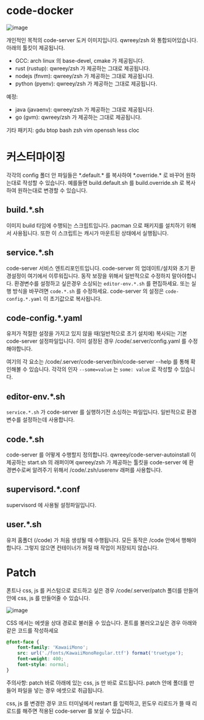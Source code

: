 # code-docker

![image](https://github.com/user-attachments/assets/ebd212a9-e620-46c4-9cd0-dbcbf1a55b69)

개인적인 목적의 code-server 도커 이미지입니다. qwreey/zsh 와 통합되어있습니다. 아래의 툴킷이 제공됩니다.

 - GCC: arch linux 의 base-devel, cmake 가 제공됩니다.
 - rust (rustup): qwreey/zsh 가 제공하는 그대로 제공됩니다.
 - nodejs (fnvm): qwreey/zsh 가 제공하는 그대로 제공됩니다.
 - python (pyenv): qwreey/zsh 가 제공하는 그대로 제공됩니다.

예정:
 - java (javaenv): qwreey/zsh 가 제공하는 그대로 제공됩니다.
 - go (gvm): qwreey/zsh 가 제공하는 그대로 제공됩니다.

기타 패키지: gdu btop bash zsh vim openssh less cloc

# 커스터마이징

각각의 config 폴더 안 파일들은 \*.default.\* 를 복사하여 \*.override.\* 로 바꾸어 원하는대로 작성할 수 있습니다. 예를들면 build.default.sh 를 build.override.sh 로 복사하여 원하는대로 변경할 수 있습니다.

## build.\*.sh

이미지 build 타임에 수행되는 스크립트입니다. pacman 으로 패키지를 설치하기 위해서 사용됩니다. 또한 이 스크립트는 캐시가 마운트된 상태에서 실행됩니다.

## service.\*.sh

code-server 서비스 엔트리포인트입니다. code-server 의 업데이트/설치와 초기 환경설정이 여기에서 이루워집니다. 동작 보장을 위해서 일반적으로 수정하지 말아야합니다. 환경변수를 설정하고 싶은경우 소싱되는 `editor-env.*.sh` 를 편집하세요. 또는 실행 방식을 바꾸려면 `code.*.sh` 를 수정하세요. code-server 의 설정은 `code-config.*.yaml` 이 초기값으로 복사됩니다.

## code-config.\*.yaml

유저가 적절한 설정을 가지고 있지 않을 때(일반적으로 초기 설치에) 복사되는 기본 code-server 설정파일입니다. 이미 설정된 경우 /code/.server/config.yaml 를 수정해야합니다.

여기의 각 요소는 /code/.server/code-server/bin/code-server --help 를 통해 확인해볼 수 있습니다. 각각의 인자 `--some=value` 는 `some: value` 로 작성할 수 있습니다.

## editor-env.\*.sh

`service.*.sh` 가 code-server 를 실행하기전 소싱하는 파일입니다. 일반적으로 환경변수를 설정하는데 사용합니다.

## code.\*.sh

code-server 를 어떻게 수행할지 정의합니다. qwreey/code-server-autoinstall 이 제공하는 start.sh 의 래퍼이며 qwreey/zsh 가 제공하는 툴킷을 code-server 에 환경변수로써 알려주기 위해서 /code/.zsh/userenv 래퍼를 사용합니다.

## supervisord.\*.conf

supervisord 에 사용될 설정파일입니다.

## user.\*.sh

유저 홈폴더 (/code) 가 처음 생성될 때 수행됩니다. 모든 동작은 /code 안에서 행해야합니다. 그렇지 않으면 컨테이너가 꺼질 때 작업이 저장되지 않습니다.

# Patch

폰트나 css, js 를 커스텀으로 로드하고 싶은 경우 /code/.server/patch 폴더를 만들어 안에 css, js 를 만들어줄 수 있습니다.

![image](https://github.com/user-attachments/assets/1cd9f7ad-d510-4d89-aa64-15524f68b4c5)

CSS 에서는 에셋을 상대 경로로 불러올 수 있습니다. 폰트를 불러오고싶은 경우 아래와 같은 코드를 작성하세요

```css
@font-face {
	font-family: 'KawaiiMono';
	src: url('./fonts/KawaiiMonoRegular.ttf') format('truetype');
	font-weight: 400;
	font-style: normal;
}
```

주의사항: patch 바로 아래에 있는 css, js 만 바로 로드됩니다. patch 안에 폴더를 만들어 파일을 넣는 경우 에셋으로 취급됩니다.

css, js 를 변경한 경우 코드 터미널에서 restart 를 입력하고, 윈도우 리로드가 뜰 때 리로드를 해주면 적용된 code-server 를 보실 수 있습니다.

